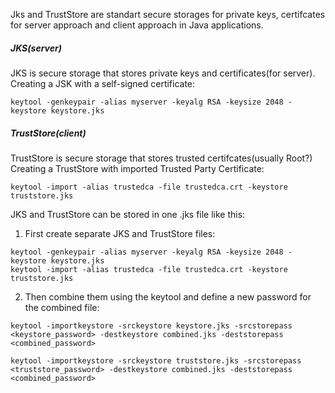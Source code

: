 Jks and TrustStore are standart secure storages for private keys, certifcates for server approach and client approach in Java applications.

##### JKS(server)
JKS is secure storage that stores private keys and certificates(for server).
Creating a JSK with a self-signed certificate:
```
keytool -genkeypair -alias myserver -keyalg RSA -keysize 2048 -keystore keystore.jks
```

##### TrustStore(client)
TrustStore is secure storage that stores trusted certifcates(usually Root?) 
Creating a TrustStore with imported Trusted Party Certificate:
```
keytool -import -alias trustedca -file trustedca.crt -keystore truststore.jks
```

JKS and TrustStore can be stored in one .jks file like this:
1. First create separate JKS and TrustStore files: 
```
keytool -genkeypair -alias myserver -keyalg RSA -keysize 2048 -keystore keystore.jks
keytool -import -alias trustedca -file trustedca.crt -keystore truststore.jks
```
2. Then combine them using the keytool  and define a new password for the combined file:
```
keytool -importkeystore -srckeystore keystore.jks -srcstorepass <keystore_password> -destkeystore combined.jks -deststorepass <combined_password>

keytool -importkeystore -srckeystore truststore.jks -srcstorepass <truststore_password> -destkeystore combined.jks -deststorepass <combined_password>
```